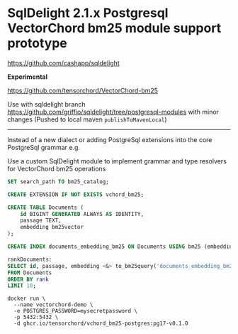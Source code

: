 # SqlDelight 2.1.x Postgresql VectorChord bm25 module support prototype 

https://github.com/cashapp/sqldelight

**Experimental**

https://github.com/tensorchord/VectorChord-bm25

Use with sqldelight branch https://github.com/griffio/sqldelight/tree/postgresql-modules with minor changes (Pushed to local maven `publishToMavenLocal`)

---

Instead of a new dialect or adding PostgreSql extensions into the core PostgreSql grammar e.g. 

Use a custom SqlDelight module to implement grammar and type resolvers for VectorChord bm25 operations

```sql
SET search_path TO bm25_catalog;

CREATE EXTENSION IF NOT EXISTS vchord_bm25;

CREATE TABLE Documents (
    id BIGINT GENERATED ALWAYS AS IDENTITY,
    passage TEXT,
    embedding bm25vector
);

CREATE INDEX documents_embedding_bm25 ON Documents USING bm25 (embedding bm25_ops);
```

```sql
rankDocuments:
SELECT id, passage, embedding <&> to_bm25query('documents_embedding_bm25', :document, 'Bert') AS rank
FROM Documents
ORDER BY rank
LIMIT 10;
```

```shell
docker run \
  --name vectorchord-demo \
  -e POSTGRES_PASSWORD=mysecretpassword \
  -p 5432:5432 \
  -d ghcr.io/tensorchord/vchord_bm25-postgres:pg17-v0.1.0
```
